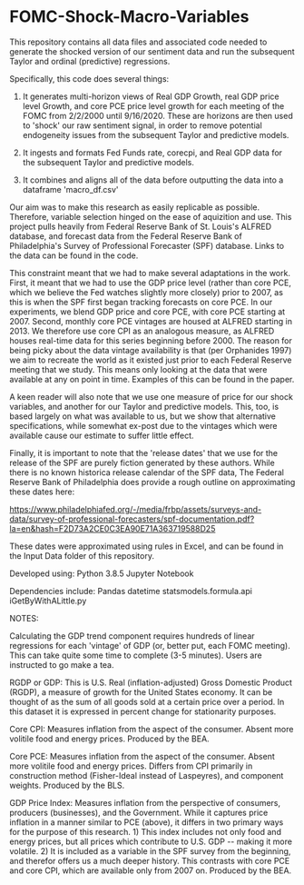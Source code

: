 # FOMC-Shock-Macro-Variables

This repository contains all data files and associated code needed to generate the shocked version of our sentiment data and run the subsequent Taylor and ordinal (predictive) regressions.

Specifically, this code does several things:
	
1) It generates multi-horizon views of Real GDP Growth, real GDP price level Growth, and core PCE price level growth for each meeting of the FOMC from 2/2/2000 until 9/16/2020. These are horizons are then used to 'shock' our raw sentiment signal, in order to remove potential endogeneity issues from the subsequent Taylor and predictive models.
	
2) It ingests and formats Fed Funds rate, corecpi, and Real GDP data for the subsequent Taylor and predictive models.
	
3) It combines and aligns all of the data before outputting the data into a dataframe 'macro_df.csv'

Our aim was to make this research as easily replicable as possible. Therefore, variable selection hinged on the ease of aquizition and use. This project pulls heavily from Federal Reserve Bank of St. Louis's ALFRED database, and forecast data from the Federal Reserve Bank of Philadelphia's Survey of Professional Forecaster (SPF) database. Links to the data can be found in the code.

This constraint meant that we had to make several adaptations in the work. First, it meant that we had to use the GDP price level (rather than core PCE, which we believe the Fed watches slightly more closely) prior to 2007, as this is when the SPF first began tracking forecasts on core PCE. In our experiments, we blend GDP price and core PCE, with core PCE starting at 2007. Second, monthly core PCE vintages are housed at ALFRED starting in 2013. We therefore use core CPI as an analogous measure, as ALFRED houses real-time data for this series beginning before 2000. The reason for being picky about the data vintage availability is that (per Orphanides 1997) we aim to recreate the world as it existed just prior to each Federal Reserve meeting that we study. This means only looking at the data that were available at any on point in time. Examples of this can be found in the paper.

A keen reader will also note that we use one measure of price for our shock variables, and another for our Taylor and predictive models. This, too, is based largely on what was available to us, but we show that alternative specifications, while somewhat ex-post due to the vintages which were available cause our estimate to suffer little effect.

Finally, it is important to note that the 'release dates' that we use for the release of the SPF are purely fiction generated by these authors. While there is no known historica release calendar of the SPF data, The Federal Reserve Bank of Philadelphia does provide a rough outline on approximating these dates here:

https://www.philadelphiafed.org/-/media/frbp/assets/surveys-and-data/survey-of-professional-forecasters/spf-documentation.pdf?la=en&hash=F2D73A2CE0C3EA90E71A363719588D25

These dates were approximated using rules in Excel, and can be found in the Input Data folder of this repository.

Developed using: 
Python 3.8.5
Jupyter Notebook

Dependencies include:
Pandas
datetime
statsmodels.formula.api
iGetByWithALittle.py


NOTES:

Calculating the GDP trend component requires hundreds of linear regressions for each 'vintage' of GDP (or, better put, each FOMC meeting). This can take quite some time to complete (3-5 minutes). Users are instructed to go make a tea.

RGDP or GDP: This is U.S. Real (inflation-adjusted) Gross Domestic Product (RGDP), a measure of growth for the United States economy. It can be thought of as the sum of all goods sold at a certain price over a period. In this dataset it is expressed in percent change for stationarity purposes.

Core CPI: Measures inflation from the aspect of the consumer. Absent more volitile food and energy prices. Produced by the BEA.

Core PCE: Measures inflation from the aspect of the consumer. Absent more volitile food and energy prices. Differs from CPI primarily in construction method (Fisher-Ideal instead of Laspeyres), and component weights. Produced by the BLS.

GDP Price Index: Measures inflation from the perspective of consumers, producers (businesses), and the Government. While it captures price inflation in a manner similar to PCE (above), it differs in two primary ways for the purpose of this research. 1) This index includes not only food and energy prices, but all prices which contribute to U.S. GDP -- making it more volatile. 2) It is included as a variable in the SPF survey from the beginning, and therefor offers us a much deeper history. This contrasts with core PCE and core CPI, which are available only from 2007 on. Produced by the BEA.
